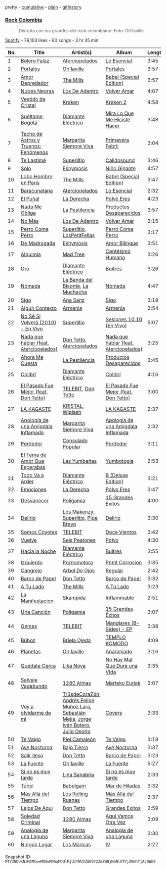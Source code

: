 pretty - [cumulative](/playlists/cumulative/37i9dQZF1DX5inPtxPHiuS.md) - [plain](/playlists/plain/37i9dQZF1DX5inPtxPHiuS) - [githistory](https://github.githistory.xyz/mackorone/spotify-playlist-archive/blob/main/playlists/plain/37i9dQZF1DX5inPtxPHiuS)

### [Rock Colombia](https://open.spotify.com/playlist/37i9dQZF1DX5inPtxPHiuS)

> ¡Disfruta con los grandes del rock colombiano! Foto: Oh'laville

[Spotify](https://open.spotify.com/user/spotify) - 79,103 likes - 60 songs - 3 hr 35 min

| No. | Title | Artist(s) | Album | Length |
|---|---|---|---|---|
| 1 | [Bolero Falaz](https://open.spotify.com/track/6sayXgNAqCmfUAqGAxP4xA) | [Aterciopelados](https://open.spotify.com/artist/3MqjsWDLhq8SyY6N3PE8yW) | [Lo Esencial](https://open.spotify.com/album/1imzv4Lfobnw8htp6XHGvd) | 3:45 |
| 2 | [Portales](https://open.spotify.com/track/7vfAJciqCRz31okZI9flNg) | [Oh'laville](https://open.spotify.com/artist/5uDxyttOUh6KJic2MFbwQ7) | [Portales](https://open.spotify.com/album/2jzGlHolRkjRbO54FP7TLR) | 3:57 |
| 3 | [Amor Depredador](https://open.spotify.com/track/5mfaWeUAGR81onvg2m1kmZ) | [The Mills](https://open.spotify.com/artist/7fcGiQtR6dTLwpQzrWsiJn) | [Babel \(Special Edition\)](https://open.spotify.com/album/1qDJZqRsBuvynficMP9CqK) | 3:57 |
| 4 | [Nubes Negras](https://open.spotify.com/track/4cO7TlWSvphDKXlYQVi2bl) | [Los De Adentro](https://open.spotify.com/artist/282UIRNs6aprjrs0ynDn6v) | [Volver Amar](https://open.spotify.com/album/7lNxWPJ2lAiCVWE3iACqpW) | 4:07 |
| 5 | [Vestido de Cristal](https://open.spotify.com/track/5jpJjsuq52T2MYpmd6uxhK) | [Kraken](https://open.spotify.com/artist/02OR1V0L1ODy7dDlBLTOvx) | [Kraken 2](https://open.spotify.com/album/0KjjCwpJjH4y4U1GGmBLx0) | 4:58 |
| 6 | [Suéltame, Bogotá](https://open.spotify.com/track/5J9ToBuIm9IqXea1zdwLgm) | [Diamante Eléctrico](https://open.spotify.com/artist/4VAZ6unMJx5upeWn0aFYuo) | [Mira Lo Que Me Hiciste Hacer](https://open.spotify.com/album/2qrp8qjS2WuKEoj6a9AiXe) | 3:48 |
| 7 | [Techo de Astros y Truenos: Fenómenos](https://open.spotify.com/track/4Bz2qeU43gmHUavvtLGOKP) | [Margarita Siempre Viva](https://open.spotify.com/artist/2XNJ1dXD5AjaHZTSM7qPlH) | [Primavera Febril](https://open.spotify.com/album/4YUGotNFarS1TGff1FkzeN) | 3:04 |
| 8 | [Te Lastimé](https://open.spotify.com/track/29ewalVPcrRF03aTtWvD9z) | [Superlitio](https://open.spotify.com/artist/2zipzOx6MIp5B8fmxR7bLB) | [Calidosound](https://open.spotify.com/album/02jSWAxa0OgylMZkHApDyj) | 3:46 |
| 9 | [Solo](https://open.spotify.com/track/1YKizTW9cW02HAUdMgThf8) | [Ekhymosis](https://open.spotify.com/artist/4gOoiVWzfjPtXK3ohuEy0M) | [Niño Gigante](https://open.spotify.com/album/3ys3fHtdrDDjoWaS68k8jT) | 4:57 |
| 10 | [Lobo Hombre en Paris](https://open.spotify.com/track/6wHbkqzDJqUsuXAzQgWH87) | [The Mills](https://open.spotify.com/artist/7fcGiQtR6dTLwpQzrWsiJn) | [Babel \(Special Edition\)](https://open.spotify.com/album/1qDJZqRsBuvynficMP9CqK) | 3:47 |
| 11 | [Baracunatana](https://open.spotify.com/track/2dtYgxJAFZlf6RwbRijeIp) | [Aterciopelados](https://open.spotify.com/artist/3MqjsWDLhq8SyY6N3PE8yW) | [Lo Esencial](https://open.spotify.com/album/1imzv4Lfobnw8htp6XHGvd) | 2:32 |
| 12 | [El Puñal](https://open.spotify.com/track/6cO3H592rPALlR3XoUG0P9) | [La Derecha](https://open.spotify.com/artist/7JNwRhdFj1nB8I1OKTHbCO) | [Polvo Eres](https://open.spotify.com/album/7HasLPPt3DSEI2CQENBMPQ) | 4:23 |
| 13 | [Nada Me Obliga](https://open.spotify.com/track/1ZgffyEDYfzRqr54XQKuF4) | [La Pestilencia](https://open.spotify.com/artist/09N5SuYvKJPb6mX34qfeM3) | [Productos Desaparecidos](https://open.spotify.com/album/1JyFH6v4N1WNofSsCRcYiG) | 3:57 |
| 14 | [No Más](https://open.spotify.com/track/3ObCX2lb4FlM1Rn9WUppst) | [Los De Adentro](https://open.spotify.com/artist/282UIRNs6aprjrs0ynDn6v) | [Volver Amar](https://open.spotify.com/album/7lNxWPJ2lAiCVWE3iACqpW) | 3:15 |
| 15 | [Perro Come Perro](https://open.spotify.com/track/6yFINQXuZLwCLgfHCtv2sv) | [Superlitio](https://open.spotify.com/artist/2zipzOx6MIp5B8fmxR7bLB), [LosPetitFellas](https://open.spotify.com/artist/0KuSKX95imv2ymBDqrixLv) | [Perro Come Perro](https://open.spotify.com/album/7Bww9cUgtmlbdXpkSWp67A) | 3:17 |
| 16 | [De Madrugada](https://open.spotify.com/track/2BTIyjyThg5vaXiWBh9Vxj) | [Ekhymosis](https://open.spotify.com/artist/4gOoiVWzfjPtXK3ohuEy0M) | [Amor Bilingüe](https://open.spotify.com/album/2r5lhBiWdmah14tIjGxDfg) | 3:51 |
| 17 | [Alquimia](https://open.spotify.com/track/6EpYwPKXRSvbiEzQleo3Ex) | [Mad Tree](https://open.spotify.com/artist/7ozAaEiZsgJUvQ8TDm6X1h) | [Centésimo Humano](https://open.spotify.com/album/7t4Jq35hft0aD3CO5LnS9O) | 3:26 |
| 18 | [Oro](https://open.spotify.com/track/25kTcpm09oAgqvPWdREsw5) | [Diamante Eléctrico](https://open.spotify.com/artist/4VAZ6unMJx5upeWn0aFYuo) | [Buitres](https://open.spotify.com/album/0to2ICjzDMqXzRnuqdpyWL) | 3:26 |
| 19 | [Nómada](https://open.spotify.com/track/2J4drmgsDr6u7EP3DvyN9A) | [La Banda del Bisonte](https://open.spotify.com/artist/363z8t8XMXCozcLQorLiPD), [La Muchacha](https://open.spotify.com/artist/74IAICxWfYBsjabuEbKQXV) | [Nómada](https://open.spotify.com/album/4tUaCFfhnftL5Eg6li46K6) | 4:47 |
| 20 | [Sigo](https://open.spotify.com/track/2D9fsqNw4aMABpchC5Once) | [Ana Sanz](https://open.spotify.com/artist/1wFieEqzZtcjkSIHtVk2YD) | [Sigo](https://open.spotify.com/album/0XcwHtwzFbnrXuX1CzhFKQ) | 3:19 |
| 21 | [Algún Contexto](https://open.spotify.com/track/3VthvpD7tsAm5lybsXWXX1) | [Armenia](https://open.spotify.com/artist/4FmrAtWfKHAIysakSpmatx) | [Armenia](https://open.spotify.com/album/4tT3ltCmgXpxtVuYTWN1bm) | 2:54 |
| 22 | [No Sé Si Volverá \(2010\) \- En Vivo](https://open.spotify.com/track/4McZzvdbv5LiiCTab7ZfjV) | [Superlitio](https://open.spotify.com/artist/2zipzOx6MIp5B8fmxR7bLB) | [Sesiones 10.10 \(En Vivo\)](https://open.spotify.com/album/39RUjOR8bOAvdCqlRRqQf4) | 5:07 |
| 23 | [Nada que hablar \(feat\. Aterciopelados\)](https://open.spotify.com/track/7tHQZ9Wbb8dI4ldZBaKfaw) | [Don Tetto](https://open.spotify.com/artist/73yxxTCHbUjnQUifLtfbDL), [Aterciopelados](https://open.spotify.com/artist/3MqjsWDLhq8SyY6N3PE8yW) | [Nada que hablar \(feat\. Aterciopelados\)](https://open.spotify.com/album/3NJno867gz0ZuAy8td5pRm) | 3:25 |
| 24 | [Ahora Me Cuesta](https://open.spotify.com/track/3kpmzwSyKbVhGxu6Rvme0L) | [La Pestilencia](https://open.spotify.com/artist/09N5SuYvKJPb6mX34qfeM3) | [Productos Desaparecidos](https://open.spotify.com/album/1JyFH6v4N1WNofSsCRcYiG) | 3:45 |
| 25 | [Colibrí](https://open.spotify.com/track/216H8CQbJTycq60Km6gPoJ) | [Diamante Eléctrico](https://open.spotify.com/artist/4VAZ6unMJx5upeWn0aFYuo) | [Colibrí](https://open.spotify.com/album/0yYCk0qyBlh48OuDK4NVbu) | 4:16 |
| 26 | [El Pasado Fue Mejor \(feat\. Don Tetto\)](https://open.spotify.com/track/61WodHXkoMsddMRcWTnI6Z) | [TELEBIT](https://open.spotify.com/artist/1IppeXcGxXcEec0znuY7bI), [Don Tetto](https://open.spotify.com/artist/73yxxTCHbUjnQUifLtfbDL) | [El Pasado Fue Mejor \(feat\. Don Tetto\)](https://open.spotify.com/album/4vfwmzv1lPoDCvwF5WJaic) | 3:00 |
| 27 | [LA KAGASTE](https://open.spotify.com/track/397xwirGVub2jfXfHlJnha) | [KRISTAL](https://open.spotify.com/artist/7AZMHZVrYudHtNLQbXdJ7e), [Wiplash](https://open.spotify.com/artist/1KDNCVuc8zP3h8O1T5MJm9) | [LA KAGASTE](https://open.spotify.com/album/7wX1dVzO0AmQfJ3mrezFhU) | 2:37 |
| 28 | [Apología de una Amigdala Inflamada](https://open.spotify.com/track/34sNFlKyNs9IjmdUttxtWA) | [Margarita Siempre Viva](https://open.spotify.com/artist/2XNJ1dXD5AjaHZTSM7qPlH) | [Apología de una Amigdala Inflamada](https://open.spotify.com/album/5LEInPf0wx6Z0zvKkI72PQ) | 2:32 |
| 29 | [Perdedor](https://open.spotify.com/track/5ar5amjRsCkf0Q83SDIpMl) | [Consulado Popular](https://open.spotify.com/artist/7A8fPSWDyJhjCtzHWhprQR) | [Perdedor](https://open.spotify.com/album/4LlHGstQq3kGoD76eJ6gaB) | 3:11 |
| 30 | [El Tema de Amor Que Esperabas](https://open.spotify.com/track/7J4Ax9xslsyY7aw8ku7I6j) | [Las Yumbeñas](https://open.spotify.com/artist/2S1RZNDZE0W1pt57ytr1dh) | [Yumbotopía](https://open.spotify.com/album/05ySquwyP7g6JTiRzJKQc1) | 2:53 |
| 31 | [Todo Va a Arder](https://open.spotify.com/track/00cMA5Xuinekqx8ui1Eixy) | [Diamante Eléctrico](https://open.spotify.com/artist/4VAZ6unMJx5upeWn0aFYuo) | [B \(Deluxe Edition\)](https://open.spotify.com/album/44TWj8mzWLC1KrlGQ7asNY) | 3:21 |
| 32 | [Emociones](https://open.spotify.com/track/1yDCUaF1tojw8WjZUpY0Lp) | [La Derecha](https://open.spotify.com/artist/7JNwRhdFj1nB8I1OKTHbCO) | [Polvo Eres](https://open.spotify.com/album/7HasLPPt3DSEI2CQENBMPQ) | 3:47 |
| 33 | [Desvanecer](https://open.spotify.com/track/1M0OhNeH1RFJdam3cAVvQL) | [Poligamia](https://open.spotify.com/artist/3l8MpG7CL6zqYDBhbcNG1O) | [15 Grandes Éxitos](https://open.spotify.com/album/0BKbOvXdF2QVXNwX63Iwbk) | 4:00 |
| 34 | [Delirio](https://open.spotify.com/track/4iT2KQFHJHqbyOktqLkI23) | [Los Makenzy](https://open.spotify.com/artist/2H4hhmZnat1J12EI1u4N0s), [Superlitio](https://open.spotify.com/artist/2zipzOx6MIp5B8fmxR7bLB), [Pipe Bravo](https://open.spotify.com/artist/1jQdrJgtbeqURoJDNUtQaq) | [Delirio](https://open.spotify.com/album/35nk59oHxNe8wQkGiDyAMI) | 3:30 |
| 35 | [Somos Coyotes](https://open.spotify.com/track/0RGuPZmtJxMblQwZIvcNsQ) | [TELEBIT](https://open.spotify.com/artist/1IppeXcGxXcEec0znuY7bI) | [Doce Vientos](https://open.spotify.com/album/7iJkzoo9QSgy0nW13uIohq) | 3:42 |
| 36 | [Vuelve](https://open.spotify.com/track/0O8Hjr6LlqMVQSRE6tuSNL) | [Seis Peatones](https://open.spotify.com/artist/3ttS9nRJO3PdwxRlMKmFGh) | [Polvo](https://open.spotify.com/album/04hrxeWIyytJq6HtLXVDZL) | 4:30 |
| 37 | [Hacia la Noche](https://open.spotify.com/track/5hYUEq039TJgnaft2WljmT) | [Diamante Eléctrico](https://open.spotify.com/artist/4VAZ6unMJx5upeWn0aFYuo) | [Buitres](https://open.spotify.com/album/0to2ICjzDMqXzRnuqdpyWL) | 3:55 |
| 38 | [Izquierdo](https://open.spotify.com/track/4aaMXe35v7KRZN0OjIq7Tq) | [Pornomotora](https://open.spotify.com/artist/14SXRis11vJfEIdzqqV6a5) | [Pnmt Corrosion](https://open.spotify.com/album/0xOHxNbGBa4EwxHddofv96) | 3:35 |
| 39 | [Cangrejo](https://open.spotify.com/track/7aeuKL6jqMwBsDLAUumw8n) | [Arbol De Ojos](https://open.spotify.com/artist/0Of5C76gJn3CBJ4xxkUTs9) | [Regular](https://open.spotify.com/album/3iEhnVbah8jQdHjkW6klrZ) | 2:42 |
| 40 | [Barco de Papel](https://open.spotify.com/track/5Pv4XZQu60gd4BeFKUgjna) | [Don Tetto](https://open.spotify.com/artist/73yxxTCHbUjnQUifLtfbDL) | [Barco de Papel](https://open.spotify.com/album/7HmHk8sLbDpg8t3rO8PSz1) | 3:32 |
| 41 | [A Tu Lado](https://open.spotify.com/track/4Yx4NDik0QW3hpKXTMOQNw) | [The Mills](https://open.spotify.com/artist/7fcGiQtR6dTLwpQzrWsiJn) | [A Tu Lado](https://open.spotify.com/album/603lFzzUSI0yVjfQxlpXN2) | 3:23 |
| 42 | [La Manifestacion](https://open.spotify.com/track/1eQ9gQAcNDVSNqVHREotR9) | [Skampida](https://open.spotify.com/artist/2gFTHPd5iboV0IvQgsATno) | [Inflammable](https://open.spotify.com/album/4jaLhhO7r5c920fcAaW0Al) | 2:51 |
| 43 | [Una Canción](https://open.spotify.com/track/1X5Hcf0u95e76eqv10NbiA) | [Poligamia](https://open.spotify.com/artist/3l8MpG7CL6zqYDBhbcNG1O) | [15 Grandes Éxitos](https://open.spotify.com/album/0BKbOvXdF2QVXNwX63Iwbk) | 3:07 |
| 44 | [Gemas](https://open.spotify.com/track/2mBvyVRiv8hJBsSmZTNE8X) | [TELEBIT](https://open.spotify.com/artist/1IppeXcGxXcEec0znuY7bI) | [Manglares \(B\-Sides\) \- EP](https://open.spotify.com/album/7kug1J54BtHHJ8iJXagHnE) | 3:38 |
| 45 | [Búhoz](https://open.spotify.com/track/6cKUV1Aw08ybpV3FM0mDh5) | [Briela Ojeda](https://open.spotify.com/artist/1MbehwcqhGMlU79kDBYOxo) | [TEMPLO KOMODO](https://open.spotify.com/album/0ju8Ri6jnaQllxgAnkoPXA) | 4:09 |
| 46 | [Planetas](https://open.spotify.com/track/3OAr3wALlfcBz88S1oyu0z) | [Oh'laville](https://open.spotify.com/artist/5uDxyttOUh6KJic2MFbwQ7) | [Anaranjado](https://open.spotify.com/album/6pgtJt1lDEZmoOC2fhgD0Y) | 3:16 |
| 47 | [Quédate Cerca](https://open.spotify.com/track/7LRXAR7DVFB3cB95uqSJcQ) | [Lika Nova](https://open.spotify.com/artist/7MXtSubvSLMgfnnVkJrKoy) | [No Hay Mal Que Dure una Vida](https://open.spotify.com/album/6vz0U3riunxqTjYYQgOnu2) | 3:35 |
| 48 | [Salvaje Vagabundo](https://open.spotify.com/track/0gOvLUA0IHMUiDFPPINFnr) | [1280 Almas](https://open.spotify.com/artist/5skZhjSLizA2G1bJQp2iNM) | [Marteko Euriak](https://open.spotify.com/album/6FD2WgISjrdvvr7XSjKgYT) | 3:07 |
| 49 | [Voy a olvidarme de mi](https://open.spotify.com/track/2AklN5bNjuVAg3U3bKZ0Dk) | [Tr3sdeCoraZón](https://open.spotify.com/artist/1KSBih5CRHtXP3yb8GSn0M), [Andrés Felipe Muñoz Lara](https://open.spotify.com/artist/70k6TbiV5FfziomRQvHrX7), [Sebastián Mejía](https://open.spotify.com/artist/2GcxW1f5KFCz3Rgc3OSAZS), [Jorge Iván Botero](https://open.spotify.com/artist/1rcnDmNR0ajpqHOrnNmsKO), [Julio Osorio](https://open.spotify.com/artist/1fcdwrNb20Yjm5P4kgnxsB) | [Covers](https://open.spotify.com/album/2ETz2y2dJ7bD7XfXXUaKjq) | 3:33 |
| 50 | [Te Valgo](https://open.spotify.com/track/6ZaupuaHRssvSlkz9NrD4p) | [Piel Camaleón](https://open.spotify.com/artist/1cfJThcgMhg9IU5kYVhUbq) | [Te Valgo](https://open.spotify.com/album/3kmz323e83bfjWbXuRVcAk) | 3:18 |
| 51 | [Ave Nocturna](https://open.spotify.com/track/7Hnw7DhlqhfdywAqjNDXy5) | [Bajo Tierra](https://open.spotify.com/artist/3QyEoyQFrPTPxE01tTxjNm) | [Ave Nocturna](https://open.spotify.com/album/7kwFVg9z4gRPmmz8z5TZIH) | 3:37 |
| 52 | [Salir Ileso](https://open.spotify.com/track/4x5YCTYmHCJV32RO5TAbr0) | [Don Tetto](https://open.spotify.com/artist/73yxxTCHbUjnQUifLtfbDL) | [Barco de Papel](https://open.spotify.com/album/7HmHk8sLbDpg8t3rO8PSz1) | 3:23 |
| 53 | [La Fuente](https://open.spotify.com/track/2c6niSBI2M7gqVK1tWwEhu) | [Oh'laville](https://open.spotify.com/artist/5uDxyttOUh6KJic2MFbwQ7) | [La Fuente](https://open.spotify.com/album/0oMlRNLt7gEZrftInylnmT) | 5:27 |
| 54 | [Si no es muy tarde](https://open.spotify.com/track/5lUS2JGjBQrVvUVgd2jgdF) | [Lina Sanabria](https://open.spotify.com/artist/4NNyMWpP0BxL3RL0G60hmV) | [Si no es muy tarde](https://open.spotify.com/album/65rezM8mnA0svYHgyRcBzb) | 2:33 |
| 55 | [Túnel](https://open.spotify.com/track/5geCse4zvXqjXBoobaLuRH) | [Babelgam](https://open.spotify.com/artist/7ETpd7f5DgstJtQIuPqlQM) | [Mar de Hiladas](https://open.spotify.com/album/2UPr9Ibhpn9ac91BwqQbku) | 3:32 |
| 56 | [Más Allá del Tiempo](https://open.spotify.com/track/4YgKvNZkRFu7jcB36DsIO5) | [Los Rolling Ruanas](https://open.spotify.com/artist/1XPFAsXCMflKBKZuNIkru3) | [Más Allá del Tiempo](https://open.spotify.com/album/2R2RPZT6Tor9gDv5hOFw8m) | 3:37 |
| 57 | [Lejos De Aqui](https://open.spotify.com/track/6nifdAaB5BMc69bzSbLYtV) | [Don Tetto](https://open.spotify.com/artist/73yxxTCHbUjnQUifLtfbDL) | [Grandes Exitos](https://open.spotify.com/album/7y8YhSMVq5hKIfbb3LdaaW) | 2:59 |
| 58 | [Soledad Criminal](https://open.spotify.com/track/78JWLDL4fLdGNHT26IaEPS) | [1280 Almas](https://open.spotify.com/artist/5skZhjSLizA2G1bJQp2iNM) | [Aquí Vamos Otra Vez](https://open.spotify.com/album/5M58twn7mZ9tDQstqmH6nD) | 3:09 |
| 59 | [Analogía de una Laguna](https://open.spotify.com/track/25dVgkeJ3KPjcYBrswDFfJ) | [Margarita Siempre Viva](https://open.spotify.com/artist/2XNJ1dXD5AjaHZTSM7qPlH) | [Analogía de una Laguna](https://open.spotify.com/album/723DfEBve0LRScRimGdq9c) | 3:30 |
| 60 | [Ningún Lugar](https://open.spotify.com/track/17GFhJg9l7Rm2qLbVuSYhr) | [Los Maricas](https://open.spotify.com/artist/0CkSeKpb3BlFQJJcA1kIjy) | [IV](https://open.spotify.com/album/5klM9vIOYtJdi3N8GUTprP) | 2:27 |

Snapshot ID: `MTY2NDUxNzM2MCwwMDAwMDAwMDdlMjUzYWU3ZGU5Y2ZmZWNjNmNlOTVjZGNhYjAzOWE0`

